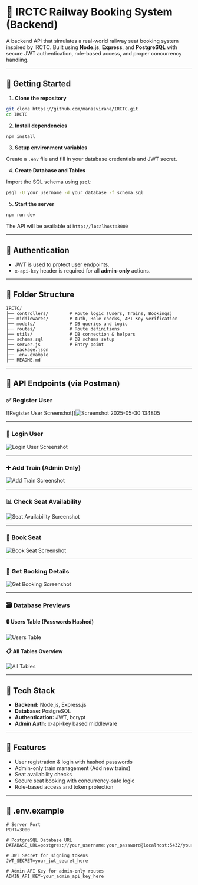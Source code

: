 
# 🚆 IRCTC Railway Booking System (Backend)

A backend API that simulates a real-world railway seat booking system inspired by IRCTC. Built using **Node.js**, **Express**, and **PostgreSQL** with secure JWT authentication, role-based access, and proper concurrency handling.

---

## 🚀 Getting Started

1. **Clone the repository**

```bash
git clone https://github.com/manasvirana/IRCTC.git
cd IRCTC
````

2. **Install dependencies**

```bash
npm install
```

3. **Setup environment variables**

Create a `.env` file  and fill in your database credentials and JWT secret.

4. **Create Database and Tables**

Import the SQL schema using `psql`:

```bash
psql -U your_username -d your_database -f schema.sql
```

5. **Start the server**

```bash
npm run dev
```

The API will be available at `http://localhost:3000`

---

## 🔐 Authentication

* JWT is used to protect user endpoints.
* `x-api-key` header is required for all **admin-only** actions.

---

## 📂 Folder Structure

```
IRCTC/
├── controllers/        # Route logic (Users, Trains, Bookings)
├── middlewares/        # Auth, Role checks, API Key verification
├── models/             # DB queries and logic
├── routes/             # Route definitions
├── utils/              # DB connection & helpers
├── schema.sql          # DB schema setup
├── server.js           # Entry point
├── package.json
├── .env.example
├── README.md
```

---

## 📸 API Endpoints (via Postman)

### ✅ Register User

![Register User Screenshot](![Screenshot 2025-05-30 134805](https://github.com/user-attachments/assets/8bcbd96b-a0e7-4627-8006-34c5e69d1528)


---

### 🔐 Login User

![Login User Screenshot](https://github.com/user-attachments/assets/67f5a833-bf68-49ac-a386-35f0c4d77159)

---

### ➕ Add Train (Admin Only)

![Add Train Screenshot](https://github.com/user-attachments/assets/6ed02df1-87cf-4517-b37b-7ddce309fe26)

---

### 📊 Check Seat Availability

![Seat Availability Screenshot](https://github.com/user-attachments/assets/4df5329a-4f8d-40bb-b70b-e1141170f71c)

---

### 🎫 Book Seat

![Book Seat Screenshot](https://github.com/user-attachments/assets/e792bbfc-5f4c-4979-85b3-121ad9b23684)

---

### 📄 Get Booking Details

![Get Booking Screenshot](https://github.com/user-attachments/assets/7232960f-80b8-4965-9a8c-63d4f7cfe5c5)

---

### 🗃️ Database Previews

#### 🔒 Users Table (Passwords Hashed)

![Users Table](https://github.com/user-attachments/assets/3d8709ea-bd7d-4644-9a4d-60602e6c0fee)

#### 📋 All Tables Overview

![All Tables](https://github.com/user-attachments/assets/aaacdf5a-2211-4f70-9737-fc01c80417aa)

---

## 📌 Tech Stack

* **Backend:** Node.js, Express.js
* **Database:** PostgreSQL
* **Authentication:** JWT, bcrypt
* **Admin Auth:** x-api-key based middleware

---

## 🧠 Features

* User registration & login with hashed passwords
* Admin-only train management (Add new trains)
* Seat availability checks
* Secure seat booking with concurrency-safe logic
* Role-based access and token protection

---

## 📄 .env.example

```env
# Server Port
PORT=3000

# PostgreSQL Database URL
DATABASE_URL=postgres://your_username:your_password@localhost:5432/your_database_name

# JWT Secret for signing tokens
JWT_SECRET=your_jwt_secret_here

# Admin API Key for admin-only routes
ADMIN_API_KEY=your_admin_api_key_here
```
